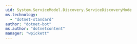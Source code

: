```yaml
---
uid: System.ServiceModel.Discovery.ServiceDiscoveryMode
ms.technology: 
  - "dotnet-standard"
author: "dotnet-bot"
ms.author: "dotnetcontent"
manager: "wpickett"
---
```

